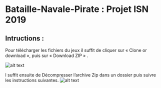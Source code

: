 # Bataille-Navale-Pirate : Projet ISN 2019

## Intructions : 

Pour télécharger les fichiers du jeux il suffit de cliquer sur « Clone or download », puis sur « Download ZIP » .

![alt text](https://imgur.com/plFHFUO.png)

l suffit ensuite de Décompresser l’archive Zip dans un dossier puis suivre les instructions suivantes.
![alt text](https://imgur.com/4Fsg1yP.png)

